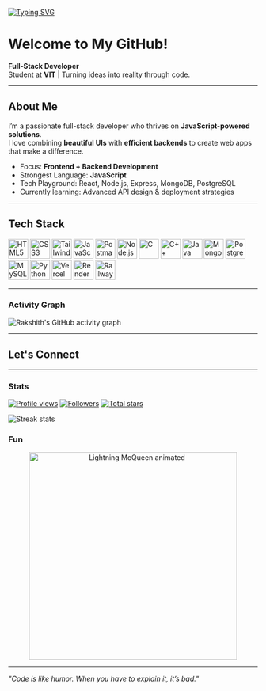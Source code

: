 <!-- Typing SVG Animation -->
[![Typing SVG](https://readme-typing-svg.herokuapp.com?font=Fira+Code&pause=1000&color=38B2AC&width=435&lines=Hi%2C+I'm+Rakshith+Ganjimut;Full-Stack+Developer;JavaScript+Enthusiast;Problem+Solver;Always+Learning+New+Tech)](https://git.io/typing-svg)

# Welcome to My GitHub! 

**Full-Stack Developer**  
Student at **VIT** | Turning ideas into reality through code.

---

## About Me
I’m a passionate full-stack developer who thrives on **JavaScript-powered solutions**.  
I love combining **beautiful UIs** with **efficient backends** to create web apps that make a difference.

- Focus: **Frontend + Backend Development**  
- Strongest Language: **JavaScript**  
- Tech Playground: React, Node.js, Express, MongoDB, PostgreSQL  
- Currently learning: Advanced API design & deployment strategies  

---

## Tech Stack
<p align="left">
  <img src="https://cdn.jsdelivr.net/gh/devicons/devicon/icons/html5/html5-original.svg" height="40" width="40" alt="HTML5" />
  <img src="https://cdn.jsdelivr.net/gh/devicons/devicon/icons/css3/css3-original.svg" height="40" width="40" alt="CSS3" />
  <img src="https://cdn.jsdelivr.net/gh/devicons/devicon/icons/tailwindcss/tailwindcss-original.svg" height="40" width="40" alt="TailwindCSS" />
  <img src="https://cdn.jsdelivr.net/gh/devicons/devicon/icons/javascript/javascript-original.svg" height="40" width="40" alt="JavaScript" />
  <img src="https://cdn.jsdelivr.net/gh/devicons/devicon/icons/postman/postman-original.svg" height="40" width="40" alt="Postman" />
  <img src="https://cdn.jsdelivr.net/gh/devicons/devicon/icons/nodejs/nodejs-original.svg" height="40" width="40" alt="Node.js" />
  <img src="https://cdn.jsdelivr.net/gh/devicons/devicon/icons/c/c-original.svg" height="40" width="40" alt="C" />
  <img src="https://cdn.jsdelivr.net/gh/devicons/devicon/icons/cplusplus/cplusplus-original.svg" height="40" width="40" alt="C++" />
  <img src="https://cdn.jsdelivr.net/gh/devicons/devicon/icons/java/java-original.svg" height="40" width="40" alt="Java" />
  <img src="https://cdn.jsdelivr.net/gh/devicons/devicon/icons/mongodb/mongodb-original.svg" height="40" width="40" alt="MongoDB" />
  <img src="https://cdn.jsdelivr.net/gh/devicons/devicon/icons/postgresql/postgresql-original.svg" height="40" width="40" alt="PostgreSQL" />
  <img src="https://cdn.jsdelivr.net/gh/devicons/devicon/icons/mysql/mysql-original.svg" height="40" width="40" alt="MySQL" />
  <img src="https://cdn.jsdelivr.net/gh/devicons/devicon/icons/python/python-original.svg" height="40" width="40" alt="Python" />
  <img src="https://api.iconify.design/simple-icons/vercel.svg" height="40" width="40" alt="Vercel" />
  <img src="https://api.iconify.design/simple-icons/render.svg" height="40" width="40" alt="Render" />
  <img src="https://api.iconify.design/simple-icons/railway.svg" height="40" width="40" alt="Railway" />
</p>

---

### Activity Graph
![Rakshith's GitHub activity graph](https://github-readme-activity-graph.vercel.app/graph?username=Rakshi2609&bg_color=0d1117&color=38B2AC&line=38B2AC&point=FFFFFF&area=true&hide_border=true)

---

## Let's Connect

---

### Stats
<p>
  <a href="https://github.com/Rakshi2609"><img src="https://komarev.com/ghpvc/?username=Rakshi2609&style=flat&color=38B2AC" alt="Profile views" /></a>
  <a href="https://github.com/Rakshi2609?tab=followers"><img src="https://img.shields.io/github/followers/Rakshi2609?style=flat&color=38B2AC" alt="Followers" /></a>
  <a href="https://github.com/Rakshi2609?tab=repositories&sort=stargazers"><img src="https://img.shields.io/github/stars/Rakshi2609?style=flat&color=38B2AC" alt="Total stars" /></a>
</p>




<p>
  <img src="https://github-readme-streak-stats.herokuapp.com?user=Rakshi2609&theme=tokyonight&hide_border=true" alt="Streak stats" />
</p>



<!-- <p>
  <a href="https://github.com/ryo-ma/github-profile-trophy"><img src="https://github-profile-trophy.vercel.app/?username=Rakshi2609&theme=onestar&no-frame=true&no-bg=true&margin-w=8" alt="Trophies" /></a>
</p> -->



### Fun
<p align="center">
  <img src="https://media.giphy.com/media/v1.Y2lkPWVjZjA1ZTQ3N3Awa2h2ZXZ1eDN0ZjNobjd4em9kN3VueHowcTQyMWNjNjN6ZmFiNCZlcD12MV9naWZzX3JlbGF0ZWQmY3Q9Zw/9z1ij3PZG20QU/giphy.gif" alt="Lightning McQueen animated" width="420" />
</p>

---

_"Code is like humor. When you have to explain it, it’s bad."_
